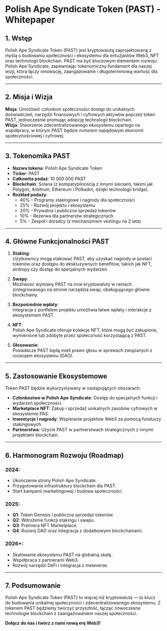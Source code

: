 # Polish Ape Syndicate Token (PAST) - Whitepaper  

## **1. Wstęp**  
Polish Ape Syndicate Token (PAST) jest kryptowalutą zaprojektowaną z myślą o budowaniu społeczności i ekosystemu dla entuzjastów Web3, NFT oraz technologii blockchain. PAST ma być kluczowym elementem rozwoju Polish Ape Syndicate, zapewniając tokenomiczny fundament dla naszej wizji, która łączy innowację, zaangażowanie i długoterminową wartość dla społeczności.

---

## **2. Misja i Wizja**  
**Misja**: Umożliwić członkom społeczności dostęp do unikalnych doświadczeń, narzędzi finansowych i cyfrowych aktywów poprzez token PAST, jednocześnie promując adopcję technologii blockchain.  
**Wizja**: Stworzenie zdecentralizowanego ekosystemu opartego na współpracy, w którym PAST będzie motorem napędowym ekonomii społecznościowej i cyfrowej.

---

## **3. Tokenomika PAST**  
- **Nazwa tokena**: Polish Ape Syndicate Token  
- **Ticker**: PAST  
- **Całkowita podaż**: 10 000 000 PAST  
- **Blockchain**: Solana (z kompatybilnością z innymi sieciami, takimi jak Polygon, Arbitrum, Ethereum i Polkadot, dzięki technologii bridge).  
- **Rozkład podaży**:
  - 40% - Programy stakingowe i nagrody dla społeczności  
  - 25% - Rozwój projektu i ekosystemu  
  - 20% - Prywatna i publiczna sprzedaż tokenów  
  - 10% - Rezerwa dla partnerstw strategicznych  
  - 5% - Zespół i doradcy (z mechanizmem vestingu na 2 lata)  

---

## **4. Główne Funkcjonalności PAST**  
1. **Staking**:  
   Użytkownicy mogą stakować PAST, aby uzyskać nagrody w postaci tokenów oraz dostępu do ekskluzywnych benefitów, takich jak NFT, airdropy czy dostęp do specjalnych wydarzeń.

2. **Swapy**:  
   Możliwość wymiany PAST na inne kryptowaluty w ramach zintegrowanego na stronie narzędzia swap, obsługującego główne blockchainy.  

3. **Bezpośrednie wpłaty**:  
   Integracja z portfelem projektu umożliwia łatwe wpłaty i interakcje z ekosystemem PAST.

4. **NFT**:  
   Polish Ape Syndicate oferuje kolekcje NFT, które mogą być zakupione, wymienione lub zdobyte przez społeczność korzystającą z PAST.

5. **Głosowanie**:  
   Posiadacze PAST będą mieli prawo głosu w sprawach związanych z rozwojem ekosystemu (DAO). 

---

## **5. Zastosowanie Ekosystemowe**  
Token PAST będzie wykorzystywany w następujących obszarach:  
- **Członkostwo w Polish Ape Syndicate**: Dostęp do specjalnych funkcji i wydarzeń społeczności.  
- **Marketplace NFT**: Zakup i sprzedaż unikalnych zasobów cyfrowych w ekosystemie PAS.  
- **Inwestycje i nagrody**: Wspieranie projektów Web3 za pomocą funduszy stakingowych.  
- **Partnerstwa**: Użycie PAST w partnerstwach strategicznych z innymi projektami blockchain.  

---

## **6. Harmonogram Rozwoju (Roadmap)**  

### **2024**:  
- Ukończenie strony Polish Ape Syndicate.  
- Przygotowanie infrastruktury blockchain dla PAST.  
- Start kampanii marketingowej i budowa społeczności.  

### **2025**:  
- **Q1**: Token Genesis i publiczna sprzedaż tokenów.  
- **Q2**: Wdrożenie funkcji stakingu i swapu.  
- **Q3**: Premiera NFT Marketplace.  
- **Q4**: Rozwój DAO oraz integracja z dodatkowymi blockchainami.  

### **2026+**:  
- Skalowanie ekosystemu PAST na globalną skalę.  
- Współpraca z partnerami Web3.  
- Rozwój narzędzi DeFi i integracja z metaverse.  

---

## **7. Podsumowanie**  
Polish Ape Syndicate Token (PAST) to więcej niż kryptowaluta — to klucz do budowania unikalnej społeczności i zdecentralizowanego ekosystemu. Z tokenem PAST będziemy tworzyć przyszłość, łącząc nowoczesne technologie blockchain z zaangażowaniem naszej społeczności.  

**Dołącz do nas i twórz z nami nową erę Web3!**  
